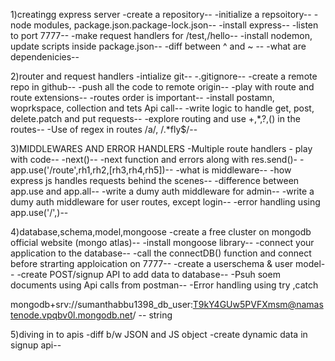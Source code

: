 1)creatingg express server
-create a repository--
-initialize a repsoitory--
-node modules, package.json.package-lock.json--
-install express--
-listen to port 7777--
-make request handlers for /test,/hello--
-install nodemon, update scripts inside package.json--
-diff between ^ and ~ --
-what are dependenicies--

2)router and request handlers
-intialize git--
-.gitignore--
-create a remote repo in github--
-push all the code to remote origin--
-play with route and route extensions--
-routes order is important--
-install postamn, woprkspace, collection and tets Api call--
-write logic to handle get, post, delete.patch and put requests--
-explore routing and use +,*,?,() in the routes--
-Use of regex in routes /a/, /.*fly$/--

3)MIDDLEWARES AND ERROR HANDLERS
-Multiple route handlers - play with code--
-next()--
-next function and errors along with res.send()-
-app.use('/route',rh1,rh2,[rh3,rh4,rh5])--
-what is middleware--
-how express js handles requests behind the scenes--
-difference between app.use and app.all--
-write a dumy auth middleware for admin--
-write a dumy auth middleware for user routes, except login--
-error handling using app.use('/',)--

4)database,schema,model,mongoose
-create a free cluster on mongodb official website (mongo atlas)--
-install mongoose library--
-connect your application to the database--
-call the connectDB() function and connect before strarting apploication on 7777--
-create a userschema & user model--
-create POST/signup API to add data to database--
-Psuh soem documents using Api calls from postman--
-Error handling using try ,catch

mongodb+srv://sumanthabbu1398_db_user:T9kY4GUw5PVFXmsm@namastenode.vpqbv0l.mongodb.net/ -- string

5)diving in to apis
-diff b/w JSON and JS object
-create dynamic data in signup api--
